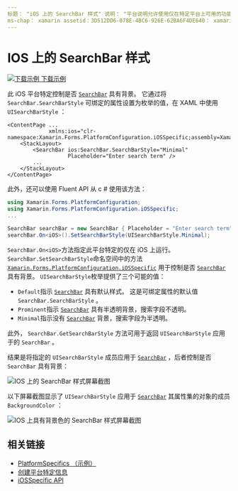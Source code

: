 ```yaml
---
标题： "iOS 上的 SearchBar 样式" 说明： "平台说明允许使用仅在特定平台上可用的功能，而无需实现自定义呈现器或效果。 本文介绍如何使用特定于 iOS 平台的来控制 SearchBar 是否具有背景。
ms-chap： xamarin assetid：3D512DD6-078E-4BC6-926E-62BA6F4DE640： xamarin 窗体作者： davidbritch： dabritch ms. 日期：03/05/2020 非 loc： [ Xamarin.Forms ， Xamarin.Essentials ]
---
```


# <a name="searchbar-style-on-ios"></a>IOS 上的 SearchBar 样式

[![下载示例](~/media/shared/download.png) 下载示例](https://docs.microsoft.com/samples/xamarin/xamarin-forms-samples/userinterface-platformspecifics)

此 iOS 平台特定控制是否 [`SearchBar`](xref:Xamarin.Forms.SearchBar) 具有背景。 它通过将 `SearchBar.SearchBarStyle` 可绑定的属性设置为枚举的值，在 XAML 中使用 `UISearchBarStyle` ：

```xaml
<ContentPage ...
             xmlns:ios="clr-namespace:Xamarin.Forms.PlatformConfiguration.iOSSpecific;assembly=Xamarin.Forms.Core">
    <StackLayout>
        <SearchBar ios:SearchBar.SearchBarStyle="Minimal"
                   Placeholder="Enter search term" />
        ...
    </StackLayout>
</ContentPage>
```

此外，还可以使用 Fluent API 从 c # 使用该方法：

```csharp
using Xamarin.Forms.PlatformConfiguration;
using Xamarin.Forms.PlatformConfiguration.iOSSpecific;
...

SearchBar searchBar = new SearchBar { Placeholder = "Enter search term" };
searchBar.On<iOS>().SetSearchBarStyle(UISearchBarStyle.Minimal);
```

`SearchBar.On<iOS>`方法指定此平台特定的仅在 iOS 上运行。 `SearchBar.SetSearchBarStyle`命名空间中的方法 [`Xamarin.Forms.PlatformConfiguration.iOSSpecific`](xref:Xamarin.Forms.PlatformConfiguration.iOSSpecific) 用于控制是否 [`SearchBar`](xref:Xamarin.Forms.SearchBar) 具有背景。 `UISearchBarStyle`枚举提供了三个可能的值：

- `Default`指示 [`SearchBar`](xref:Xamarin.Forms.SearchBar) 具有默认样式。 这是可绑定属性的默认值 `SearchBar.SearchBarStyle` 。
- `Prominent`指示 [`SearchBar`](xref:Xamarin.Forms.SearchBar) 具有半透明背景，搜索字段不透明。
- `Minimal`指示没有 [`SearchBar`](xref:Xamarin.Forms.SearchBar) 背景，搜索字段为半透明。

此外， `SearchBar.GetSearchBarStyle` 方法可用于返回 `UISearchBarStyle` 应用于的 `SearchBar` 。

结果是将指定的 `UISearchBarStyle` 成员应用于 [`SearchBar`](xref:Xamarin.Forms.SearchBar) ，后者控制是否 `SearchBar` 具有背景：

![IOS 上的 SearchBar 样式屏幕截图](searchbar-style-images/searchbar-styles.png "IOS 上的 SearchBar 样式")

以下屏幕截图显示了 `UISearchBarStyle` 应用于 [`SearchBar`](xref:Xamarin.Forms.SearchBar) 其属性集的对象的成员 `BackgroundColor` ：

![IOS 上具有背景色的 SearchBar 样式屏幕截图](searchbar-style-images/searchbar-background-styles.png "IOS 上带有背景色的 SearchBar 样式")

## <a name="related-links"></a>相关链接

- [PlatformSpecifics （示例）](https://docs.microsoft.com/samples/xamarin/xamarin-forms-samples/userinterface-platformspecifics)
- [创建平台特定信息](~/xamarin-forms/platform/platform-specifics/index.md#creating-platform-specifics)
- [iOSSpecific API](xref:Xamarin.Forms.PlatformConfiguration.iOSSpecific)
